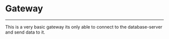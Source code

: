 # Gateway

---

This is a very basic gateway its only able to connect to the database-server and send data to it. 
